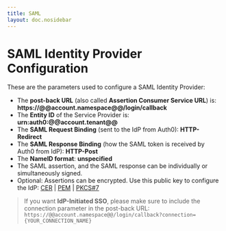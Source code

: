```yaml
---
title: SAML
layout: doc.nosidebar
---
```

# SAML Identity Provider Configuration

These are the parameters used to configure a SAML Identity Provider:

* The __post-back URL__ (also called __Assertion Consumer Service URL__) is: **https://@@account.namespace@@/login/callback**
* The __Entity ID__ of the Service Provider is: **urn:auth0:@@account.tenant@@**
* The __SAML Request Binding__ (sent to the IdP from Auth0): **HTTP-Redirect**
* The __SAML Response Binding__ (how the SAML token is received by Auth0 from IdP): **HTTP-Post**
* The __NameID format__: **unspecified**
* The SAML assertion, and the SAML response can be individually or simultaneously signed.
* Optional: Assertions can be encrypted. Use this public key to configure the IdP: [CER](https://@@account.namespace@@/cer) | [PEM](https://@@account.namespace@@/pem) | [PKCS#7](https://@@account.namespace@@/pb7)

> If you want **IdP-Initiated SSO**, please make sure to include the connection parameter in the post-back URL: `https://@@account.namespace@@/login/callback?connection={YOUR_CONNECTION_NAME}`

